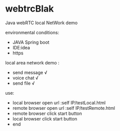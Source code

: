 # webtrcBlak
Java webRTC local NetWork demo

environmental conditions:
- JAVA Spring boot
- IDE:idea
- https

local area network demo :
- send message √
- voice chat √
- send file √

use:
- local browser open url :self IP/testLocal.html 
- remote browser open url :self IP/testRemote.html
- remote browser click start button
- local browser click start button
- end
